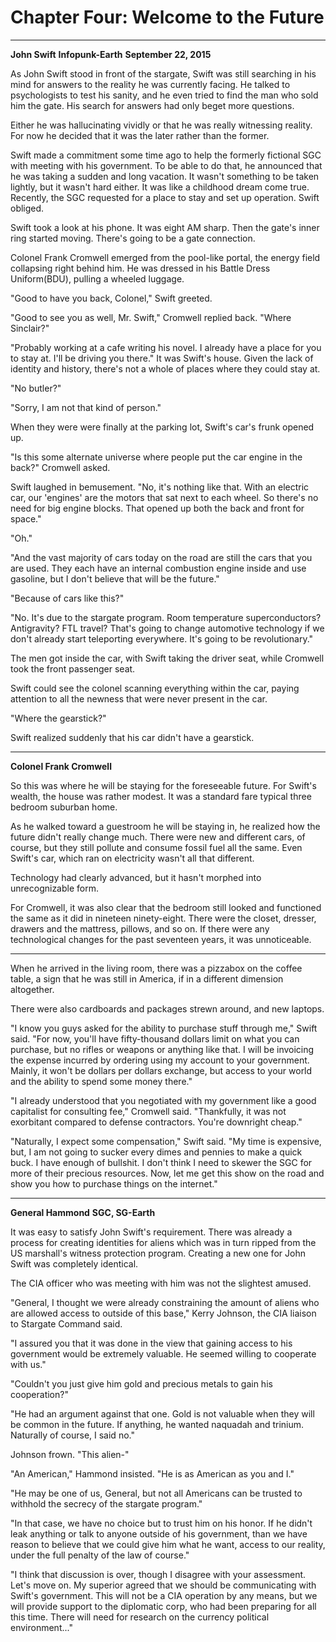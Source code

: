 # Chapter Four: Welcome to the Future

***
**John Swift**
**Infopunk-Earth**
**September 22, 2015**

As John Swift stood in front of the stargate, Swift was still searching in his mind for answers to the reality he was currently facing. He talked to psychologists to test his sanity, and he even tried to find the man who sold him the gate. His search for answers had only beget more questions.

Either he was hallucinating vividly or that he was really witnessing reality. For now he decided that it was the later rather than the former.

Swift made a commitment some time ago to help the formerly fictional SGC with meeting with his government. To be able to do that, he announced that he was taking a sudden and long vacation. It wasn't something to be taken lightly, but it wasn't hard either. It was like a childhood dream come true. Recently, the SGC requested for a place to stay and set up operation. Swift obliged.

Swift took a look at his phone. It was eight AM sharp. Then the gate's inner ring started moving. There's going to be a gate connection.

Colonel Frank Cromwell emerged from the pool-like portal, the energy field collapsing right behind him. He was dressed in his Battle Dress Uniform(BDU), pulling a wheeled luggage.

"Good to have you back, Colonel," Swift greeted.

"Good to see you as well, Mr. Swift," Cromwell replied back. "Where Sinclair?"

"Probably working at a cafe writing his novel. I already have a place for you to stay at. I'll be driving you there." It was Swift's house. Given the lack of identity and history, there's not a whole of places where they could stay at.

"No butler?"

"Sorry, I am not that kind of person."

When they were were finally at the parking lot, Swift's car's frunk opened up.

"Is this some alternate universe where people put the car engine in the back?" Cromwell asked.

Swift laughed in bemusement. "No, it's nothing like that. With an electric car, our 'engines' are the motors that sat next to each wheel. So there's no need for big engine blocks. That opened up both the back and front for space."

"Oh."

"And the vast majority of cars today on the road are still the cars that you are used. They each have an internal combustion engine inside and use gasoline, but I don't believe that will be the future."

"Because of cars like this?"

"No. It's due to the stargate program. Room temperature superconductors? Antigravity? FTL travel? That's going to change automotive technology if we don't already start teleporting everywhere. It's going to be revolutionary."

The men got inside the car, with Swift taking the driver seat, while Cromwell took the front passenger seat.

Swift could see the colonel scanning everything within the car, paying attention to all the newness that were never present in the car.

"Where the gearstick?"

Swift realized suddenly that his car didn't have a gearstick.

***
**Colonel Frank Cromwell**

So this was where he will be staying for the foreseeable future. For Swift's wealth, the house was rather modest. It was a standard fare typical three bedroom suburban home.

As he walked toward a guestroom he will be staying in, he realized how the future didn't really change much. There were new and different cars, of course, but they still pollute and consume fossil fuel all the same. Even Swift's car, which ran on electricity wasn't all that different.

Technology had clearly advanced, but it hasn't morphed into unrecognizable form.

For Cromwell, it was also clear that the bedroom still looked and functioned the same as it did in nineteen ninety-eight. There were the closet, dresser, drawers and the mattress, pillows, and so on. If there were any technological changes for the past seventeen years, it was unnoticeable.

***

When he arrived in the living room, there was a pizzabox on the coffee table, a sign that he was still in America, if in a different dimension altogether.

There were also cardboards and packages strewn around, and new laptops.

"I know you guys asked for the ability to purchase stuff through me," Swift said. "For now, you'll have fifty-thousand dollars limit on what you can purchase, but no rifles or weapons or anything like that. I will be invoicing the expense incurred by ordering using my account to your government. Mainly, it won't be dollars per dollars exchange, but access to your world and the ability to spend some money there."

"I already understood that you negotiated with my government like a good capitalist for consulting fee," Cromwell said. "Thankfully, it was not exorbitant compared to defense contractors. You're downright cheap."

"Naturally, I expect some compensation," Swift said. "My time is expensive, but, I am not going to sucker every dimes and pennies to make a quick buck. I have enough of bullshit. I don't think I need to skewer the SGC for more of their precious resources. Now, let me get this show on the road and show you how to purchase things on the internet."

***
**General Hammond**
**SGC, SG-Earth**

It was easy to satisfy John Swift's requirement. There was already a process for creating identities for aliens which was in turn ripped from the US marshall's witness protection program. Creating a new one for John Swift was completely identical.

The CIA officer who was meeting with him was not the slightest amused.

"General, I thought we were already constraining the amount of aliens who are allowed access to outside of this base," Kerry Johnson, the CIA liaison to Stargate Command said.

"I assured you that it was done in the view that gaining access to his government would be extremely valuable. He seemed willing to cooperate with us."

"Couldn't you just give him gold and precious metals to gain his cooperation?"

"He had an argument against that one. Gold is not valuable when they will be common in the future. If anything, he wanted naquadah and trinium. Naturally of course, I said no."

Johnson frown. "This alien-"

"An American," Hammond insisted. "He is as American as you and I."

"He may be one of us, General, but not all Americans can be trusted to withhold the secrecy of the stargate program."

"In that case, we have no choice but to trust him on his honor. If he didn't leak anything or talk to anyone outside of his government, than we have reason to believe that we could give him what he want, access to our reality, under the full penalty of the law of course."

"I think that discussion is over, though I disagree with your assessment. Let's move on. My superior agreed that we should be communicating with Swift's government. This will not be a CIA operation by any means, but we will provide support to the diplomatic corp, who had been preparing for all this time. There will need for research on the currency political environment..."
